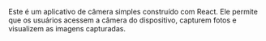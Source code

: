 Este é um aplicativo de câmera simples construído com React. Ele permite que os usuários acessem a câmera do dispositivo, capturem fotos e visualizem as imagens capturadas.
